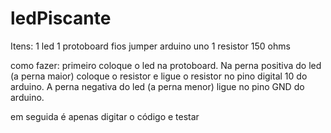 # ledPiscante

Itens:
1 led
1 protoboard
fios jumper
arduino uno
1 resistor 150 ohms


como fazer: 
primeiro coloque o led na protoboard.
Na perna positiva do led (a perna maior) coloque o resistor e ligue o resistor no pino digital 10 do arduino. 
A perna negativa do led (a perna menor) ligue no pino GND do arduino. 

em seguida é apenas digitar o código e testar
